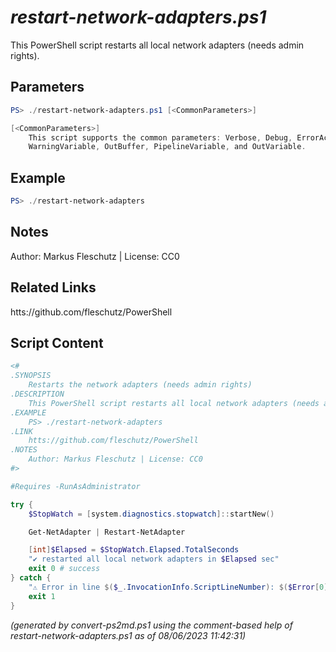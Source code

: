*restart-network-adapters.ps1*
================

This PowerShell script restarts all local network adapters (needs admin rights).

Parameters
----------
```powershell
PS> ./restart-network-adapters.ps1 [<CommonParameters>]

[<CommonParameters>]
    This script supports the common parameters: Verbose, Debug, ErrorAction, ErrorVariable, WarningAction, 
    WarningVariable, OutBuffer, PipelineVariable, and OutVariable.
```

Example
-------
```powershell
PS> ./restart-network-adapters

```

Notes
-----
Author: Markus Fleschutz | License: CC0

Related Links
-------------
htts://github.com/fleschutz/PowerShell

Script Content
--------------
```powershell
<#
.SYNOPSIS
	Restarts the network adapters (needs admin rights)
.DESCRIPTION
	This PowerShell script restarts all local network adapters (needs admin rights).
.EXAMPLE
	PS> ./restart-network-adapters
.LINK
	htts://github.com/fleschutz/PowerShell
.NOTES
	Author: Markus Fleschutz | License: CC0
#>

#Requires -RunAsAdministrator

try {
	$StopWatch = [system.diagnostics.stopwatch]::startNew()

	Get-NetAdapter | Restart-NetAdapter 

	[int]$Elapsed = $StopWatch.Elapsed.TotalSeconds
	"✔️ restarted all local network adapters in $Elapsed sec"
	exit 0 # success
} catch {
	"⚠️ Error in line $($_.InvocationInfo.ScriptLineNumber): $($Error[0])"
	exit 1
}
```

*(generated by convert-ps2md.ps1 using the comment-based help of restart-network-adapters.ps1 as of 08/06/2023 11:42:31)*
